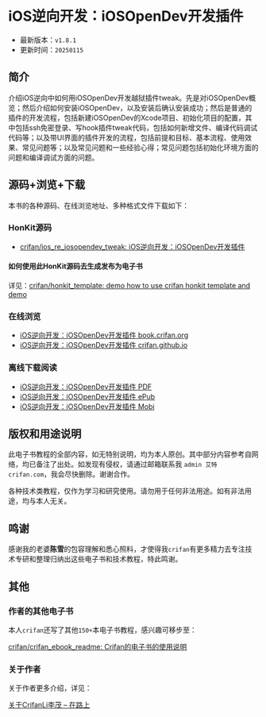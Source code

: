 # iOS逆向开发：iOSOpenDev开发插件

* 最新版本：`v1.8.1`
* 更新时间：`20250115`

## 简介

介绍iOS逆向中如何用iOSOpenDev开发越狱插件tweak。先是对iOSOpenDev概览；然后介绍如何安装iOSOpenDev，以及安装后确认安装成功；然后是普通的插件的开发流程，包括新建iOSOpenDev的Xcode项目、初始化项目的配置，其中包括ssh免密登录、写hook插件tweak代码，包括如何新增文件、编译代码调试代码等；以及带UI界面的插件开发的流程，包括前提和目标、基本流程、使用效果、常见问题等；以及常见问题和一些经验心得；常见问题包括初始化环境方面的问题和编译调试方面的问题。

## 源码+浏览+下载

本书的各种源码、在线浏览地址、多种格式文件下载如下：

### HonKit源码

* [crifan/ios_re_iosopendev_tweak: iOS逆向开发：iOSOpenDev开发插件](https://github.com/crifan/ios_re_iosopendev_tweak)

#### 如何使用此HonKit源码去生成发布为电子书

详见：[crifan/honkit_template: demo how to use crifan honkit template and demo](https://github.com/crifan/honkit_template)

### 在线浏览

* [iOS逆向开发：iOSOpenDev开发插件 book.crifan.org](https://book.crifan.org/books/ios_re_iosopendev_tweak/website/)
* [iOS逆向开发：iOSOpenDev开发插件 crifan.github.io](https://crifan.github.io/ios_re_iosopendev_tweak/website/)

### 离线下载阅读

* [iOS逆向开发：iOSOpenDev开发插件 PDF](https://book.crifan.org/books/ios_re_iosopendev_tweak/pdf/ios_re_iosopendev_tweak.pdf)
* [iOS逆向开发：iOSOpenDev开发插件 ePub](https://book.crifan.org/books/ios_re_iosopendev_tweak/epub/ios_re_iosopendev_tweak.epub)
* [iOS逆向开发：iOSOpenDev开发插件 Mobi](https://book.crifan.org/books/ios_re_iosopendev_tweak/mobi/ios_re_iosopendev_tweak.mobi)

## 版权和用途说明

此电子书教程的全部内容，如无特别说明，均为本人原创。其中部分内容参考自网络，均已备注了出处。如发现有侵权，请通过邮箱联系我 `admin 艾特 crifan.com`，我会尽快删除。谢谢合作。

各种技术类教程，仅作为学习和研究使用。请勿用于任何非法用途。如有非法用途，均与本人无关。

## 鸣谢

感谢我的老婆**陈雪**的包容理解和悉心照料，才使得我`crifan`有更多精力去专注技术专研和整理归纳出这些电子书和技术教程，特此鸣谢。

## 其他

### 作者的其他电子书

本人`crifan`还写了其他`150+`本电子书教程，感兴趣可移步至：

[crifan/crifan_ebook_readme: Crifan的电子书的使用说明](https://github.com/crifan/crifan_ebook_readme)

### 关于作者

关于作者更多介绍，详见：

[关于CrifanLi李茂 – 在路上](https://www.crifan.org/about/)
